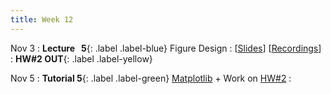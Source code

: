 ```yaml
---
title: Week 12
---
```


Nov 3
: **Lecture &nbsp; 5**{: .label .label-blue} Figure Design
  : [[Slides](https://canvas.nus.edu.sg)] [[Recordings](https://canvas.nus.edu.sg)]
: **HW#2 OUT**{: .label .label-yellow}

Nov 5
: **Tutorial 5**{: .label .label-green} [Matplotlib](https://xiaoganghe.github.io/python-climate-visuals/chapters/data-visuals/matplotlib.html) + Work on [HW#2](https://xiaoganghe.github.io/python-climate-visuals/chapters/homework/homework2.html)
  : [](#)
